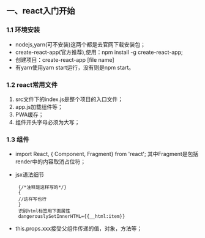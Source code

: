## 一、react入门开始

### 1.1 环境安装

- nodejs,yarn(可不安装)这两个都是去官网下载安装包；
- create-react-app(官方推荐),使用：npm install -g create-react-app;
- 创建项目：create-react-app [file name]
- 有yarn使用yarn start运行，没有则是npm start。

### 1.2 react常用文件

1. src文件下的index.js是整个项目的入口文件；
2. app.js加载组件等；
3. PWA缓存；
4. 组件开头字母必须为大写；

### 1.3 组件

- import React, { Component, Fragment} from 'react';  其中Fragment是包括render中的内容取消占位符；

- jsx语法细节

  ```
   {/*注释是这样写的*/}
   {
   //这样写也行
   }
   识别html标签用下面属性
   dangerouslySetInnerHTML={{__html:item}}
  ```

- this.props.xxx接受父组件传递的值，对象，方法等；

